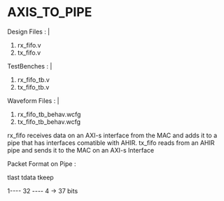 # AXIS_TO_PIPE
Design Files : 
|
  1. rx_fifo.v
  2. tx_fifo.v


TestBenches : 
|
  1. rx_fifo_tb.v
  2. tx_fifo_tb.v

Waveform Files : 
|
  1. rx_fifo_tb_behav.wcfg
  2. tx_fifo_tb_behav.wcfg


rx_fifo receives data on an AXI-s interface from the MAC and adds it to a pipe that has interfaces comatible with AHIR.
tx_fifo reads from an AHIR pipe and sends it to the MAC on an AXI-s Interface


Packet Format on Pipe : 

tlast tdata tkeep 

 1----    32 ----    4    -> 37 bits
